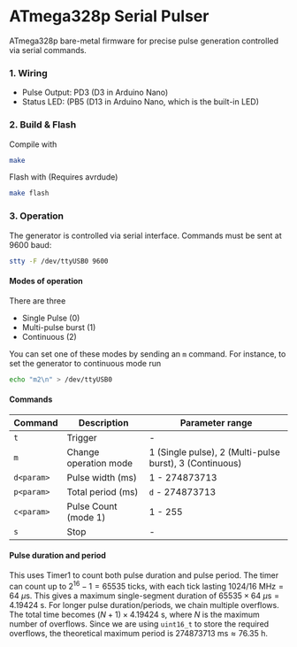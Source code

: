 # ATmega328p Serial Pulser

ATmega328p bare-metal firmware for precise pulse generation controlled via serial commands.

### 1. Wiring

- Pulse Output: PD3 (D3 in Arduino Nano) 
- Status LED: (PB5 (D13 in Arduino Nano, which is the built-in LED)

### 2. Build & Flash

Compile with
```bash
make       
```

Flash with (Requires avrdude)
```bash
make flash 
```

### 3. Operation

The generator is controlled via serial interface. Commands must be sent at 9600 baud:
```bash
stty -F /dev/ttyUSB0 9600
```

#### Modes of operation

There are three 

 - Single Pulse (0)
 - Multi-pulse burst (1)
 - Continuous (2)

You can set one of these modes by sending an `m` command. For instance, to set the generator
to continuous mode run
```bash
echo "m2\n" > /dev/ttyUSB0 
```

#### Commands 

| Command      | Description           | Parameter range | 
|--------------|-----------------------|-----------------|
| `t`          | Trigger               | -               |
| `m`          | Change operation mode | 1 (Single pulse), 2 (Multi-pulse burst), 3 (Continuous) |
| `d<param>`   | Pulse width (ms)      | 1 - 274873713   |
| `p<param>`   | Total period (ms)     | `d` - 274873713 |
| `c<param>`   | Pulse Count (mode 1)  | 1 - 255         |
| `s`          | Stop                  | -               |


#### Pulse duration and period

This uses Timer1 to count both pulse duration and pulse period. The timer can count up to $2^{16} - 1 = 65535$ 
ticks, with each tick lasting $1024/16\ \text{MHz} = 64\ \mu\text{s}$. This gives a maximum single-segment 
duration of $65535 \times 64\ \mu\text{s} = 4.19424\ \text{s}$. For longer pulse duration/periods, we chain 
multiple overflows. The total time becomes $(N + 1) \times 4.19424\ \text{s}$, where $N$ is the maximum number of
overflows. Since we are using `uint16_t` to store the required overflows, the theoretical maximum period is 
$274873713\ \text{ms} \approx 76.35\ \text{h}$.
